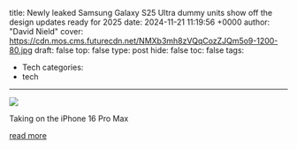 title: Newly leaked Samsung Galaxy S25 Ultra dummy units show off the design updates ready for 2025
date: 2024-11-21 11:19:56 +0000
author: "David Nield"
cover: https://cdn.mos.cms.futurecdn.net/NMXb3mh8zVQqCozZJQm5o9-1200-80.jpg
draft: false
top: false
type: post
hide: false
toc: false
tags:
  - Tech
categories:
  - tech
---

![](https://cdn.mos.cms.futurecdn.net/NMXb3mh8zVQqCozZJQm5o9-1200-80.jpg)

Taking on the iPhone 16 Pro Max

[read more](https://www.techradar.com/phones/samsung-galaxy-phones/newly-leaked-samsung-galaxy-s25-ultra-dummy-units-show-off-the-design-updates-ready-for-2025)
